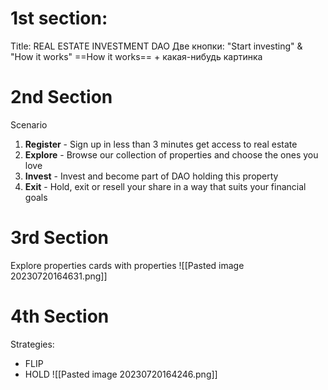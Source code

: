 # 1st section:
Title: REAL ESTATE INVESTMENT DAO
Две кнопки: "Start investing" & "How it works"
==How it works== 
+
какая-нибудь картинка

# 2nd Section
Scenario
1) **Register** - Sign up in less than 3 minutes get access to real estate
2) **Explore** - Browse our collection of properties and choose the ones you love
3) **Invest** - Invest and become part of DAO holding this property
4) **Exit** - Hold, exit or resell your share in a way that suits your financial goals

# 3rd Section
Explore properties
cards with properties
![[Pasted image 20230720164631.png]]

# 4th Section
Strategies:
- FLIP
- HOLD
![[Pasted image 20230720164246.png]]


